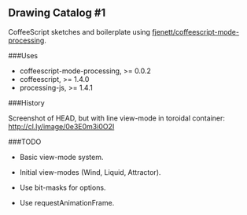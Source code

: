 Drawing Catalog #1
------------------

CoffeeScript sketches and boilerplate using [fjenett/coffeescript-mode-processing](http://github.com/fjenett/coffeescript-mode-processing).

###Uses

- coffeescript-mode-processing, >= 0.0.2
- coffeescript, >= 1.4.0
- processing-js, >= 1.4.1

###History

Screenshot of HEAD, but with line view-mode in toroidal container:
http://cl.ly/image/0e3E0m3i0O2I

###TODO

- Basic view-mode system.
- Initial view-modes (Wind, Liquid, Attractor).
- Use bit-masks for options.

- Use requestAnimationFrame.
